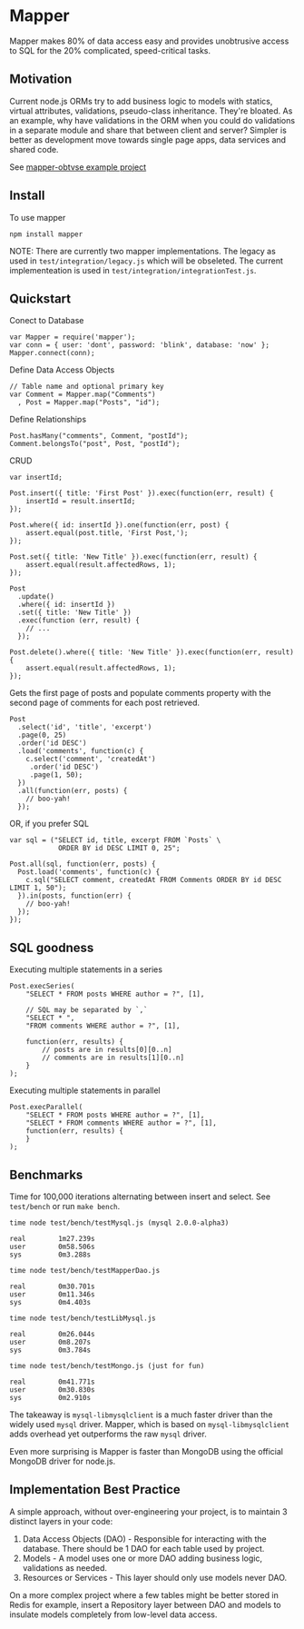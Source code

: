 # Mapper

Mapper makes 80% of data access easy and provides unobtrusive access
to SQL for the 20% complicated, speed-critical tasks.

## Motivation

Current node.js ORMs try to add business logic to models with statics,
virtual attributes, validations, pseudo-class inheritance. They're bloated.
As an example, why have validations in the ORM when you could do validations
in a separate module and share that between client and server? Simpler is better
as development move towards single page apps, data services and shared code.

See [mapper-obtvse example project](https://github.com/mgutz/mapper-obtvse.git)

## Install

To use mapper

    npm install mapper


NOTE: There are currently two mapper implementations. The legacy
as used in `test/integration/legacy.js` which will be obseleted.
The current implementeation is used in `test/integration/integrationTest.js`.


## Quickstart

Conect to Database

    var Mapper = require('mapper');
    var conn = { user: 'dont', password: 'blink', database: 'now' };
    Mapper.connect(conn);

Define Data Access Objects

    // Table name and optional primary key
    var Comment = Mapper.map("Comments")
      , Post = Mapper.map("Posts", "id");

Define Relationships

    Post.hasMany("comments", Comment, "postId");
    Comment.belongsTo("post", Post, "postId");

CRUD

    var insertId;

    Post.insert({ title: 'First Post' }).exec(function(err, result) {
        insertId = result.insertId;
    });

    Post.where({ id: insertId }).one(function(err, post) {
        assert.equal(post.title, 'First Post,');
    });

    Post.set({ title: 'New Title' }).exec(function(err, result) {
        assert.equal(result.affectedRows, 1);
    });

    Post
      .update()
      .where({ id: insertId })
      .set({ title: 'New Title' })
      .exec(function (err, result) {
        // ...
      });

    Post.delete().where({ title: 'New Title' }).exec(function(err, result) {
        assert.equal(result.affectedRows, 1);
    });


Gets the first page of posts and populate comments property with
the second page of comments for each post retrieved.

    Post
      .select('id', 'title', 'excerpt')
      .page(0, 25)
      .order('id DESC')
      .load('comments', function(c) {
        c.select('comment', 'createdAt')
         .order('id DESC')
         .page(1, 50);
      })
      .all(function(err, posts) {
        // boo-yah!
      });

OR, if you prefer SQL

    var sql = ("SELECT id, title, excerpt FROM `Posts` \
                ORDER BY id DESC LIMIT 0, 25";

    Post.all(sql, function(err, posts) {
      Post.load('comments', function(c) {
        c.sql("SELECT comment, createdAt FROM Comments ORDER BY id DESC LIMIT 1, 50");
      }).in(posts, function(err) {
        // boo-yah!
      });
    });


## SQL goodness

Executing multiple statements in a series

    Post.execSeries(
        "SELECT * FROM posts WHERE author = ?", [1],

        // SQL may be separated by `,`
        "SELECT * ",
        "FROM comments WHERE author = ?", [1],

        function(err, results) {
            // posts are in results[0][0..n]
            // comments are in results[1][0..n]
        }
    );


Executing multiple statements in parallel

    Post.execParallel(
        "SELECT * FROM posts WHERE author = ?", [1],
        "SELECT * FROM comments WHERE author = ?", [1],
        function(err, results) {
        }
    );

## Benchmarks

Time for 100,000 iterations alternating between insert and select. See `test/bench`
or run `make bench`.

    time node test/bench/testMysql.js (mysql 2.0.0-alpha3)

    real        1m27.239s
    user        0m58.506s
    sys         0m3.288s

    time node test/bench/testMapperDao.js

    real        0m30.701s
    user        0m11.346s
    sys         0m4.403s

    time node test/bench/testLibMysql.js

    real        0m26.044s
    user        0m8.207s
    sys         0m3.784s

    time node test/bench/testMongo.js (just for fun)

    real        0m41.771s
    user        0m30.830s
    sys         0m2.910s

The takeaway is `mysql-libmysqlclient` is a much faster driver than the
widely used `mysql` driver. Mapper, which is based on `mysql-libmysqlclient` adds
overhead yet outperforms the raw `mysql` driver.

Even more surprising is Mapper is faster than MongoDB using the official MongoDB driver for node.js.

## Implementation Best Practice

A simple approach, without over-engineering your project, is to maintain
3 distinct layers in your code:

1. Data Access Objects (DAO) - Responsible for interacting with the database.
   There should be 1 DAO for each table used by project.
2. Models - A model uses one or more DAO adding business logic, validations as needed.
3. Resources or Services - This layer should only use models never DAO.

On a more complex project where a few tables might be better stored in Redis for
example, insert a Repository layer between DAO and models to insulate models
completely from low-level data access.
